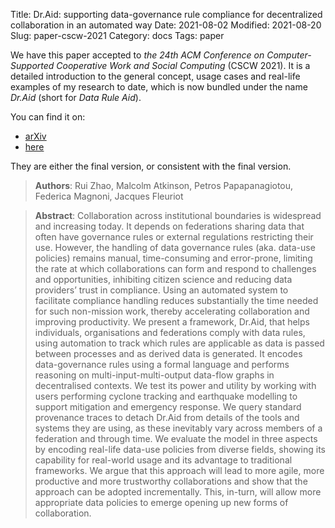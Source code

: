 Title: Dr.Aid: supporting data-governance rule compliance for decentralized collaboration in an automated way
Date: 2021-08-02
Modified: 2021-08-20
Slug: paper-cscw-2021
Category: docs
Tags: paper

We have this paper accepted to *the 24th ACM Conference on Computer-Supported Cooperative Work and Social Computing* (CSCW 2021). It is a detailed introduction to the general concept, usage cases and real-life examples of my research to date, which is now bundled under the name *Dr.Aid* (short for *Data Rule Aid*).

You can find it on:

- [arXiv](https://arxiv.org/abs/2110.01056)
- [here]({static}/pdfs/CSCW_2021_rui_zhao.pdf)

They are either the final version, or consistent with the final version.

> **Authors**: Rui Zhao, Malcolm Atkinson, Petros Papapanagiotou, Federica Magnoni, Jacques Fleuriot

> **Abstract**: Collaboration across institutional boundaries is widespread and increasing today. It depends on federations sharing data that often have governance rules or external regulations restricting their use. However, the handling of data governance rules (aka. data-use policies) remains manual, time-consuming and error-prone, limiting the rate at which collaborations can form and respond to challenges and opportunities, inhibiting citizen science and reducing data providers’ trust in compliance. Using an automated system to facilitate compliance handling reduces substantially the time needed for such non-mission work, thereby accelerating collaboration and improving productivity. We present a framework, Dr.Aid, that helps individuals, organisations and federations comply with data rules, using automation to track which rules are applicable as data is passed between processes and as derived data is generated. It encodes data-governance rules using a formal language and performs reasoning on multi-input-multi-output data-flow graphs in decentralised contexts. We test its power and utility by working with users performing cyclone tracking and earthquake modelling to support mitigation and emergency response. We query standard provenance traces to detach Dr.Aid from details of the tools and systems they are using, as these inevitably vary across members of a federation and through time. We evaluate the model in three aspects by encoding real-life data-use policies from diverse fields, showing its capability for real-world usage and its advantage to traditional frameworks. We argue that this approach will lead to more agile, more productive and more trustworthy collaborations and show that the approach can be adopted incrementally. This, in-turn, will allow more appropriate data policies to emerge opening up new forms of collaboration.
